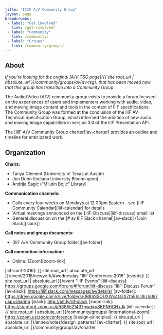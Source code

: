```yaml
---
title: "IIIF A/V Community Group"
layout: page
breadcrumbs:
 - label: "Get Involved"
   link: /get-involved/
 - label: "Community"
   link: /community/
 - label: "Groups"
   link: /community/groups/
---
```


## About

_If you're looking for the original [A/V TSG page]({{ site.root_url | absolute_url }}/community/groups/av/av-tsg), that has been moved now that this group has transition into a Community Group_


The Audio/Video (A/V) community group exists to provide a forum focused on the experiences of users and implementers working with audio, video, and moving image content and tools in the context of IIIF specifications. The Community Group was formed at the conclusion of the IIIF AV Technical Specification Group, which informed the addition of new audio and moving image capabilities in version 3.0 of the IIIF Presentation API.

The [IIIF A/V Community Group charter][av-charter] provides an outline and timeline for anticipated work.

## Organization

**Chairs:**

* Tanya Clement (University of Texas at Austin)
* Jon Dunn (Indiana University Bloomington)
* Andrija Sagic (“Milutin Bojic” Library)

**Communication channels:**

  * Calls every four weeks on Mondays at 12:00pm Eastern - see [IIIF Community Calendar][iiif-calendar] for details
  * Virtual meetings announced on the [IIIF-Discuss][iiif-discuss] email list
  * General discussion on the [# av IIIF Slack channel][av-slack] ([Join Slack][slack])



**Call notes and group documents:**

  * [IIIF A/V Community Group folder][av-folder]

**Call connection information:**

  * Online: [Zoom][zoom-link]

[av-user-stories]: https://github.com/IIIF/iiif-av/issues "Audiovisual User Stories"
[bl-workshop-2016-04]: https://goo.gl/iVXEFD "Use cases and notes from April 2015 workshop at British Library"
[iiif-conf-2016]: {{ site.root_url | absolute_url }}/event/2016/newyork/#wednesday "IIIF Conference 2016"
[events]: {{ site.root_url | absolute_url }}/event "IIIF Events"
[iiif-discuss]: https://groups.google.com/forum/#!forum/iiif-discuss "IIIF-Discuss Forum"
[av-slack]: https://iiif.slack.com/messages/av/details/
[av-folder]: https://drive.google.com/drive/folders/0B8SS5OUXWs4GZ0ZfbEhIclhzb0k?usp=sharing
[slack]: http://bit.ly/iiif-slack
[zoom-link]: https://stanford.zoom.us/j/538552143?pwd=u8KPNHGHxJk
[iiif-calendar]: {{ site.root_url | absolute_url }}/community/groups/
[international-zoom]: https://zoom.us/zoomconference
[design-principles]: {{ site.api_url | absolute_url }}/annex/notes/design_patterns/
[av-charter]: {{ site.root_url | absolute_url }}/community/groups/av/charter
